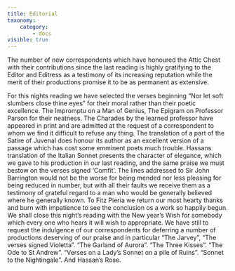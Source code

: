 ```yaml
---
title: Editorial
taxonomy:
    category:
        - docs
visible: true
---
```


The number of new correspondents which have honoured the Attic Chest with their contributions since the last reading is highly gratifying to the Editor and Editress as a testimony of its increasing reputation while the merit of their productions promise it to be as permanent as extensive.

For this nights reading we have selected the verses beginning “Nor let soft slumbers close thine eyes” for their moral rather than their poetic excellence. The Impromptu on a Man of Genius, The Epigram on Professor Parson for their neatness. The Charades by the learned professor have appeared in print and are admitted at the request of a correspondent to whom we find it difficult to refuse any thing. The translation of a part of the Satire of Juvenal does honour its author as an excellent version of a passage which has cost some emminent poets much trouble. Hassans translation of the Italian Sonnet presents the character of elegance, which we gave to his production in our last reading, and the same praise we must bestow on the verses signed ‘Comfit’. The lines addressed to Sir John Barrington would not be the worse for being mended nor less pleasing for being reduced in number, but with all their faults we receive them as a testimony of grateful regard to a man who would be generally believed where he generally known. To Fitz Pieria we return our most hearty thanks and burn with impatience to see the conclusion os a work so happily begun. We shall close this night’s reading with the New year’s Wish for somebody which every one who hears it will wish to appropriate. We have still to request the indulgence of our correspondents for deferring a number of productions deserving of our praise and in particular “The Jarvey”, “The verses signed Violetta”. “The Garland of Aurora”. “The Three Kisses”. “The Ode to St Andrew”. “Verses on a Lady’s Sonnet on a pile of Ruins”. “Sonnet to the Nightingale”. And Hassan’s Rose.